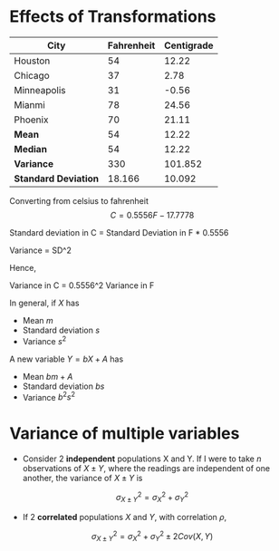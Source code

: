 # Effects of Transformations

| City               | Fahrenheit | Centigrade |
| ------------------ | ---------- | ---------- |
| Houston            | 54         | 12.22      |
| Chicago            | 37         | 2.78       |
| Minneapolis        | 31         | -0.56      |
| Mianmi             | 78         | 24.56      |
| Phoenix            | 70         | 21.11      |
| **Mean**               | 54         | 12.22      |
| **Median**             | 54         | 12.22      |
| **Variance**           | 330        | 101.852    |
| **Standard Deviation** | 18.166     | 10.092     |

Converting from celsius to fahrenheit
$$
C = 0.5556F - 17.7778
$$

Standard deviation in C = Standard Deviation in F * 0.5556

Variance = SD^2

Hence,

Variance in C = 0.5556^2 Variance in F

In general, if $X$ has
- Mean $m$
- Standard deviation $s$
- Variance $s^2$

A new variable $Y = bX + A$ has
- Mean $bm + A$
- Standard deviation $bs$
- Variance $b^2s^2$

# Variance of multiple variables
- Consider 2 **independent** populations X and Y. If I were to take $n$ observations of $X \pm Y$, where the readings are independent of one another, the variance of $X \pm Y$ is

$$
\sigma^2_{X \pm Y} = \sigma^2_X + \sigma^2_Y
$$

- If 2 **correlated** populations $X$ and $Y$, with correlation $\rho$, 

$$
\sigma^2_{X \pm Y} = \sigma^2_X + \sigma^2_Y \pm 2 Cov(X, Y)
$$